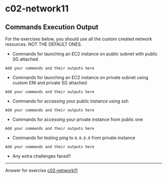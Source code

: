 # c02-network11

## Commands Execution Output

For the exercises below, you should use all the custom created network resources. NOT THE DEFAULT ONES.

- Commands for launching an EC2 instance on public subnet with public SG attached

```
Add your commands and their outputs here
```

- Commands for launching an EC2 instance on private subnet using custom ENI and private SG attached

```
Add your commands and their outputs here
```

- Commands for accessing your public instance using ssh

```
Add your commands and their outputs here
```

- Commands for accessing your private instance from public one

```
Add your commands and their outputs here
```

- Commands for testing ping to `8.8.8.8` from private instance

```
Add your commands and their outputs here
```

- Any extra challenges faced?


<!-- Don't change anything below this point-->
***
Answer for exercise [c02-network11](https://github.com/devopsacademyau/academy/blob/893381c6f0b69434d9e8597d3d4b1c17f9bc1371/classes/02class/exercises/c02-network11/README.md)